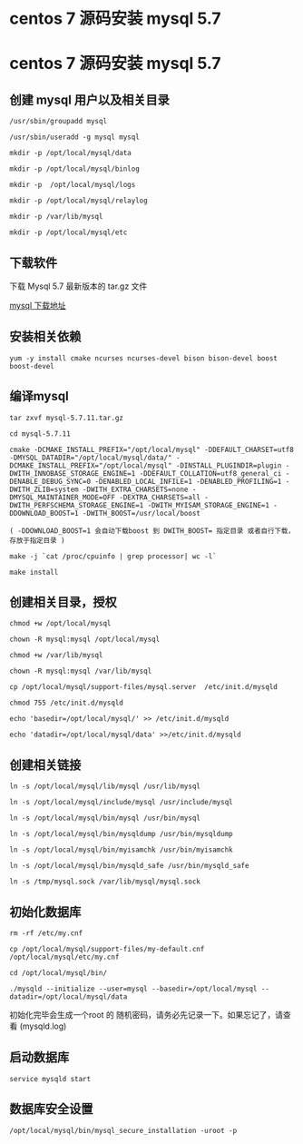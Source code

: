 # centos 7 源码安装 mysql 5.7



# centos 7 源码安装 mysql 5.7


## 创建 mysql 用户以及相关目录

```
/usr/sbin/groupadd mysql

/usr/sbin/useradd -g mysql mysql

mkdir -p /opt/local/mysql/data

mkdir -p /opt/local/mysql/binlog

mkdir -p  /opt/local/mysql/logs

mkdir -p /opt/local/mysql/relaylog

mkdir -p /var/lib/mysql

mkdir -p /opt/local/mysql/etc
```
 

## 下载软件

下载 Mysql 5.7 最新版本的 tar.gz 文件

[mysql 下载地址][1]


## 安装相关依赖

```
yum -y install cmake ncurses ncurses-devel bison bison-devel boost boost-devel
```


## 编译mysql

```
tar zxvf mysql-5.7.11.tar.gz

cd mysql-5.7.11

cmake -DCMAKE_INSTALL_PREFIX="/opt/local/mysql" -DDEFAULT_CHARSET=utf8 -DMYSQL_DATADIR="/opt/local/mysql/data/" -DCMAKE_INSTALL_PREFIX="/opt/local/mysql" -DINSTALL_PLUGINDIR=plugin -DWITH_INNOBASE_STORAGE_ENGINE=1 -DDEFAULT_COLLATION=utf8_general_ci -DENABLE_DEBUG_SYNC=0 -DENABLED_LOCAL_INFILE=1 -DENABLED_PROFILING=1 -DWITH_ZLIB=system -DWITH_EXTRA_CHARSETS=none -DMYSQL_MAINTAINER_MODE=OFF -DEXTRA_CHARSETS=all -DWITH_PERFSCHEMA_STORAGE_ENGINE=1 -DWITH_MYISAM_STORAGE_ENGINE=1 -DDOWNLOAD_BOOST=1 -DWITH_BOOST=/usr/local/boost

( -DDOWNLOAD_BOOST=1 会自动下载boost 到 DWITH_BOOST= 指定目录 或者自行下载，存放于指定目录 )

make -j `cat /proc/cpuinfo | grep processor| wc -l`

make install
```
 
## 创建相关目录，授权

```
chmod +w /opt/local/mysql

chown -R mysql:mysql /opt/local/mysql

chmod +w /var/lib/mysql

chown -R mysql:mysql /var/lib/mysql

cp /opt/local/mysql/support-files/mysql.server  /etc/init.d/mysqld

chmod 755 /etc/init.d/mysqld

echo 'basedir=/opt/local/mysql/' >> /etc/init.d/mysqld

echo 'datadir=/opt/local/mysql/data' >>/etc/init.d/mysqld
```
 

 
## 创建相关链接

```
ln -s /opt/local/mysql/lib/mysql /usr/lib/mysql

ln -s /opt/local/mysql/include/mysql /usr/include/mysql

ln -s /opt/local/mysql/bin/mysql /usr/bin/mysql

ln -s /opt/local/mysql/bin/mysqldump /usr/bin/mysqldump

ln -s /opt/local/mysql/bin/myisamchk /usr/bin/myisamchk

ln -s /opt/local/mysql/bin/mysqld_safe /usr/bin/mysqld_safe

ln -s /tmp/mysql.sock /var/lib/mysql/mysql.sock
```
 
## 初始化数据库

```
rm -rf /etc/my.cnf

cp /opt/local/mysql/support-files/my-default.cnf /opt/local/mysql/etc/my.cnf

cd /opt/local/mysql/bin/

./mysqld --initialize --user=mysql --basedir=/opt/local/mysql --datadir=/opt/local/mysql/data
```
 

初始化完毕会生成一个root 的 随机密码，请务必先记录一下。如果忘记了，请查看 (mysqld.log)



## 启动数据库

```
service mysqld start
```

## 数据库安全设置

```
/opt/local/mysql/bin/mysql_secure_installation -uroot -p
```

  [1]: ftp://ftp.mirrorservice.org/sites/ftp.mysql.com/Downloads/MySQL-5.7/

